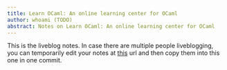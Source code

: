 ```yaml
---
title: Learn OCaml: An online learning center for OCaml
author: whoami (TODO)
abstract: Notes on Learn OCaml: An online learning center for OCaml
---
```


This is the liveblog notes.  In case there are multiple
people liveblogging, you can temporarily edit your notes
at [this](learn-ocaml--an-onli/template.md) url and then copy them into this one in one
commit.
